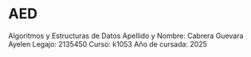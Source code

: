 # AED
Algoritmos y Estructuras de Datos
Apellido y Nombre: Cabrera Guevara Ayelen
Legajo: 2135450
 Curso: k1053
 Año de cursada: 2025
